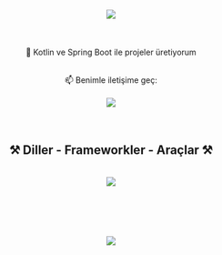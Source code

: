 <h1 align="center">
    <img src="https://readme-typing-svg.herokuapp.com/?font=Righteous&size=35&center=true&vCenter=true&width=500&height=70&duration=4000&lines=Merhaba!+👋;+Ben+Merve+Demir!;" />
</h1>

<br/>

<div align="center">
  
 🌱 Kotlin ve Spring Boot ile projeler üretiyorum 

<br/>
📫 Benimle iletişime geç:
<br/>
<br/>

<a href="https://www.linkedin.com/in/merve-demir-7a19b8291/" target="_blank">
  <img src="https://img.shields.io/badge/LinkedIn-0077B5?style=for-the-badge&logo=linkedin&logoColor=white" />
</a>

</div>

<br/>
<br/>

<h2 align="center">⚒️ Diller - Frameworkler - Araçlar ⚒️</h2>
<br/>
<div align="center">
    <img src="https://skillicons.dev/icons?i=java,kotlin,spring,firebase,sqlite,postgres,postman,git,linkedin" />
</div>

<br/><br/><br/>

<h3 align="center">
    <img src="https://readme-typing-svg.herokuapp.com/?font=Righteous&size=25&center=true&vCenter=true&width=500&height=70&duration=4000&lines=Ziyaret+ettiğin+için+teşekkürler!+;+LinkedIn'den+bağlantı+kuralım!;" />
</h3>

